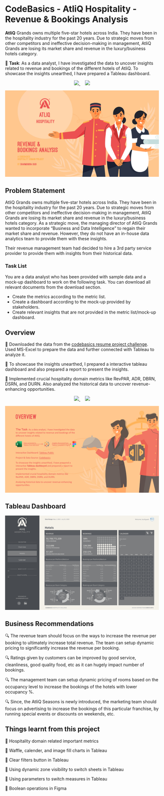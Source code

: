 # CodeBasics - AtliQ Hospitality - Revenue & Bookings Analysis
**AtliQ** Grands owns multiple five-star hotels across India. They have been in the hospitality industry for the past 20 years. Due to strategic moves from other competitors 
and ineffective decision-making in management, AtliQ Grands are losing its market share and revenue in the luxury/business hotels category.

🌟 **Task**: As a data analyst, I have investigated the data to uncover insights related to revenue and bookings of the different hotels of AtliQ. To showcase the insights unearthed,
I have prepared a Tableau dashboard.

<p align="center">
  <a href="https://drive.google.com/file/d/1T748-WqksuOAEYaTG3AoAeVLvAR3G1M-/view?usp=sharing">
    <img src="https://img.shields.io/badge/View%20Project%20%20Findings/Insights%20(PDF%20File)-EC5050?style=for-the-badge&logo=googledrive&logoColor=white" />        
  </a>
  &nbsp;&nbsp;&nbsp;
  <a href="https://public.tableau.com/app/profile/dharamdudi/viz/Codebasics-AtliQHospitalityChallenge/Overview">
    <img src="https://img.shields.io/badge/View%20Tableau%20Interactive%20Dashboard%20(Tableau%20Public)-EC5050?style=for-the-badge&logo=tableau&logoColor=white" />        
  </a>
</p>

<p align="center">
  <img src="https://github.com/dharamdudi/CodeBasics-AtliQ_Hospitality_Analysis/blob/main/Assets/Images/Front%20Page.jpg">
</p>

## Problem Statement
AtliQ Grands owns multiple five-star hotels across India. They have been in the hospitality industry for the past 20 years. Due to strategic moves from other competitors 
and ineffective decision-making in management, AtliQ Grands are losing its market share and revenue in the luxury/business hotels category. As a strategic move, the managing 
director of AtliQ Grands wanted to incorporate “Business and Data Intelligence” to regain their market share and revenue. However, they do not have an in-house data analytics 
team to provide them with these insights.

Their revenue management team had decided to hire a 3rd party service provider to provide them with insights from their historical data.

### Task List
You are a data analyst who has been provided with sample data and a mock-up dashboard to work on the following task. You can download all relevant documents from the download section.

- Create the metrics according to the metric list. 
- Create a dashboard according to the mock-up provided by stakeholders. 
- Create relevant insights that are not provided in the metric list/mock-up dashboard.

## Overview
🔹 Downloaded the data from the [codebasics resume project challenge](https://codebasics.io/challenge/codebasics-resume-project-challenge). Used MS-Excel to prepare the data and further connected with Tableau to analyze it.

🔹 To showcase the insights unearthed, I prepared a interactive tableau dashboard and also prepared a report to present the insights.

🔹 Implemented crucial hospitality domain metrics like RevPAR, ADR, DBRN, DSRN, and DURN. Also analyzed the historical data to uncover revenue-enhancing opportunities.

<p align="center">
  <a href="https://drive.google.com/file/d/1T748-WqksuOAEYaTG3AoAeVLvAR3G1M-/view?usp=sharing">
    <img src="https://img.shields.io/badge/View%20Project%20%20Findings/Insights%20(PDF%20File)-EC5050?style=for-the-badge&logo=googledrive&logoColor=white" />        
  </a>
  &nbsp;&nbsp;&nbsp;
  <a href="https://public.tableau.com/app/profile/dharamdudi/viz/Codebasics-AtliQHospitalityChallenge/Overview">
    <img src="https://img.shields.io/badge/View%20Tableau%20Interactive%20Dashboard%20(Tableau%20Public)-EC5050?style=for-the-badge&logo=tableau&logoColor=white" />        
  </a>
</p>
<p align="center">
  <img src="Assets/Images/Project Overview.jpg">
</p>

## Tableau Dashboard
<p align="center">
  <img src="Assets/Images/CB.gif">
</p>

## Business Recommendations
🔍 The revenue team should focus on the ways to increase the revenue per booking to ultimately increase total revenue. The team can setup dynamic pricing to significantly increase the revenue per booking.

🔍 Ratings given by customers can be improved by good service, cleanliness, good quality food, etc as it can hugely impact number of bookings.

🔍 The management team can setup dynamic pricing of rooms based on the occupancy level to increase the bookings of the hotels with lower occupancy %.

🔍 Since, the AtliQ Seasons is newly introduced, the marketing team should focus on advertising to increase the bookings of this particular franchise, by running special events or discounts on weekends, etc.

## Things learnt from this project

🔹 Hospitality domain related important metrics

🔹 Waffle, calender, and image fill charts in Tableau

🔹 Clear filters button in Tableau

🔹 Using dynamic zone visibility to switch sheets in Tableau

🔹 Using parameters to switch measures in Tableau

🔹 Boolean operations in Figma

